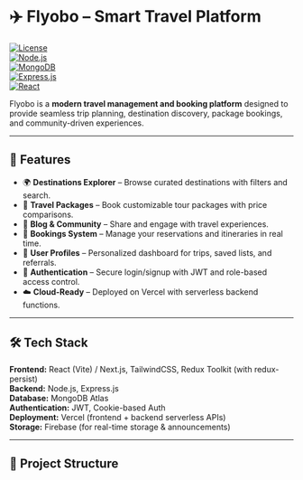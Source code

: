 # ✈️ Flyobo – Smart Travel Platform  

[![License](https://img.shields.io/badge/License-MIT-blue.svg)](LICENSE)  
[![Node.js](https://img.shields.io/badge/Node.js-18.x-green?logo=node.js)](https://nodejs.org/)  
[![MongoDB](https://img.shields.io/badge/MongoDB-Atlas-darkgreen?logo=mongodb)](https://www.mongodb.com/)  
[![Express.js](https://img.shields.io/badge/Express.js-Backend-black?logo=express)](https://expressjs.com/)  
[![React](https://img.shields.io/badge/React-Frontend-blue?logo=react)](https://reactjs.org/)  

Flyobo is a **modern travel management and booking platform** designed to provide seamless trip planning, destination discovery, package bookings, and community-driven experiences.  

---

## 🚀 Features  

- 🌍 **Destinations Explorer** – Browse curated destinations with filters and search.  
- 🎒 **Travel Packages** – Book customizable tour packages with price comparisons.  
- 📰 **Blog & Community** – Share and engage with travel experiences.  
- 🏨 **Bookings System** – Manage your reservations and itineraries in real time.  
- 👥 **User Profiles** – Personalized dashboard for trips, saved lists, and referrals.  
- 🔐 **Authentication** – Secure login/signup with JWT and role-based access control.  
- ☁️ **Cloud-Ready** – Deployed on Vercel with serverless backend functions.  

---

## 🛠️ Tech Stack  

**Frontend:** React (Vite) / Next.js, TailwindCSS, Redux Toolkit (with redux-persist)  
**Backend:** Node.js, Express.js  
**Database:** MongoDB Atlas  
**Authentication:** JWT, Cookie-based Auth  
**Deployment:** Vercel (frontend + backend serverless APIs)  
**Storage:** Firebase (for real-time storage & announcements)  

---

## 📂 Project Structure  

